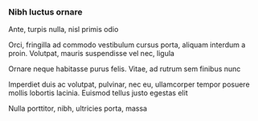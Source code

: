 ### Nibh luctus ornare

Ante, turpis nulla, nisl primis odio

Orci, fringilla ad commodo vestibulum cursus porta, aliquam interdum a proin. Volutpat, mauris suspendisse vel nec, ligula

Ornare neque habitasse purus felis. Vitae, ad rutrum sem finibus nunc

Imperdiet duis ac volutpat, pulvinar, nec eu, ullamcorper tempor posuere mollis lobortis lacinia. Euismod tellus justo egestas elit

Nulla porttitor, nibh, ultricies porta, massa


